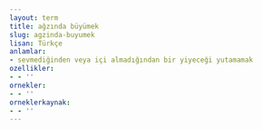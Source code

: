 ```yaml
---
layout: term
title: ağzında büyümek
slug: agzinda-buyumek
lisan: Türkçe
anlamlar:
- sevmediğinden veya içi almadığından bir yiyeceği yutamamak
ozellikler:
- - ''
ornekler:
- - ''
orneklerkaynak:
- - ''
---
```

